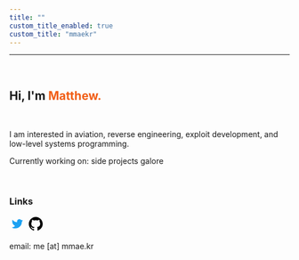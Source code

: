 ```yaml
---
title: ""
custom_title_enabled: true
custom_title: "mmaekr"
---
```


---

&nbsp;

<h2>Hi, I'm <span style="color: rgb(241, 94, 22)">Matthew.</span></h2>

&nbsp;

I am interested in aviation, reverse engineering, exploit development, and low-level systems programming.

Currently working on: side projects galore

&nbsp;

### Links

<a href="https://twitter.com/mmaekr" style="text-decoration:none;">
	<svg width="25px" height="25px" style="padding:2px;" xmlns="http://www.w3.org/2000/svg" fill="#1DA1F2" viewBox="0 0 24 24">
	<path d="M8.08 20A11.07 11.07 0 0019.52 9 8.09 8.09 0 0021 6.16a.44.44 0 00-.62-.51 1.88 1.88 0 01-2.16-.38 3.89 3.89 0 00-5.58-.17A4.13 4.13 0 0011.49 9C8.14 9.2 5.84 7.61 4 5.43a.43.43 0 00-.75.24 9.68 9.68 0 004.6 10.05A6.73 6.73 0 013.38 18a.45.45 0 00-.14.84A11 11 0 008.08 20"></path>
	</svg>
</a>

<a href="https://github.com/mmaekr" style="text-decoration:none;">
	<svg width="25px" height="25px" style="padding:2px;" xmlns="http://www.w3.org/2000/svg" viewBox="0 0 24 24" fill="var(--text-0)">
	<path d="M12 .297c-6.63 0-12 5.373-12 12 0 5.303 3.438 9.8 8.205 11.385.6.113.82-.258.82-.577 0-.285-.01-1.04-.015-2.04-3.338.724-4.042-1.61-4.042-1.61C4.422 18.07 3.633 17.7 3.633 17.7c-1.087-.744.084-.729.084-.729 1.205.084 1.838 1.236 1.838 1.236 1.07 1.835 2.809 1.305 3.495.998.108-.776.417-1.305.76-1.605-2.665-.3-5.466-1.332-5.466-5.93 0-1.31.465-2.38 1.235-3.22-.135-.303-.54-1.523.105-3.176 0 0 1.005-.322 3.3 1.23.96-.267 1.98-.399 3-.405 1.02.006 2.04.138 3 .405 2.28-1.552 3.285-1.23 3.285-1.23.645 1.653.24 2.873.12 3.176.765.84 1.23 1.91 1.23 3.22 0 4.61-2.805 5.625-5.475 5.92.42.36.81 1.096.81 2.22 0 1.606-.015 2.896-.015 3.286 0 .315.21.69.825.57C20.565 22.092 24 17.592 24 12.297c0-6.627-5.373-12-12-12"></path>
	</svg>
</a>

email: me  [at]  mmae.kr

